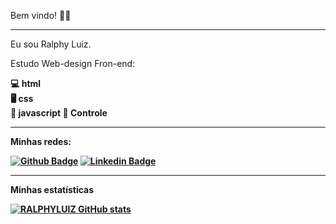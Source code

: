 Bem vindo! 🙋‍♂️

<hr>

Eu sou Ralphy Luiz.

Estudo Web-design Fron-end: <b>

💻 html <br>
🖥️ css <br>
📱 javascript <b>
📆 Controle <b>

<hr>

Minhas redes:

[![Github Badge](https://img.shields.io/badge/-Github-000?style=flat-square&logo=Github&logoColor=white&link=https://github.com/RALPHYLUIZ)](https://github.com/RALPHYLUIZ) [![Linkedin Badge](https://img.shields.io/badge/-LinkedIn-blue?style=flat-square&logo=Linkedin&logoColor=white&link=https://www.linkedin.com/in/cristianocorreademoraes/)](https://www.linkedin.com/in/cristianocorreademoraes/)


<hr>

Minhas estatísticas 

[![RALPHYLUIZ GitHub stats](https://github-readme-stats.vercel.app/api?username=RALPHYLUIZ)](https://github.com/RALPHYLUIZ/github-readme-stats)
